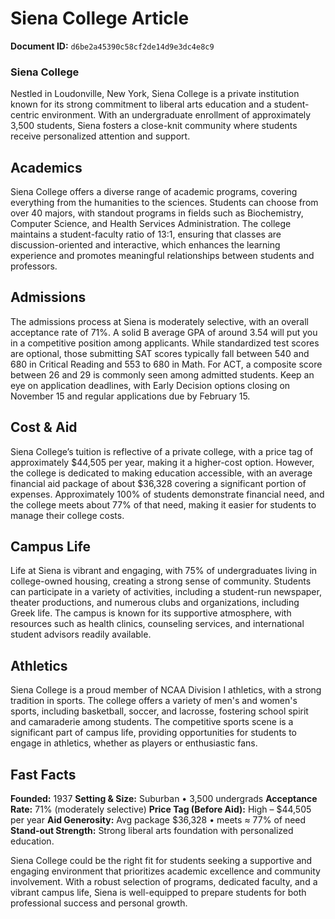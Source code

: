 # Siena College Article

**Document ID:** `d6be2a45390c58cf2de14d9e3dc4e8c9`

### Siena College

Nestled in Loudonville, New York, Siena College is a private institution known for its strong commitment to liberal arts education and a student-centric environment. With an undergraduate enrollment of approximately 3,500 students, Siena fosters a close-knit community where students receive personalized attention and support.

## Academics

Siena College offers a diverse range of academic programs, covering everything from the humanities to the sciences. Students can choose from over 40 majors, with standout programs in fields such as Biochemistry, Computer Science, and Health Services Administration. The college maintains a student-faculty ratio of 13:1, ensuring that classes are discussion-oriented and interactive, which enhances the learning experience and promotes meaningful relationships between students and professors.

## Admissions

The admissions process at Siena is moderately selective, with an overall acceptance rate of 71%. A solid B average GPA of around 3.54 will put you in a competitive position among applicants. While standardized test scores are optional, those submitting SAT scores typically fall between 540 and 680 in Critical Reading and 553 to 680 in Math. For ACT, a composite score between 26 and 29 is commonly seen among admitted students. Keep an eye on application deadlines, with Early Decision options closing on November 15 and regular applications due by February 15.

## Cost & Aid

Siena College’s tuition is reflective of a private college, with a price tag of approximately $44,505 per year, making it a higher-cost option. However, the college is dedicated to making education accessible, with an average financial aid package of about $36,328 covering a significant portion of expenses. Approximately 100% of students demonstrate financial need, and the college meets about 77% of that need, making it easier for students to manage their college costs.

## Campus Life

Life at Siena is vibrant and engaging, with 75% of undergraduates living in college-owned housing, creating a strong sense of community. Students can participate in a variety of activities, including a student-run newspaper, theater productions, and numerous clubs and organizations, including Greek life. The campus is known for its supportive atmosphere, with resources such as health clinics, counseling services, and international student advisors readily available.

## Athletics

Siena College is a proud member of NCAA Division I athletics, with a strong tradition in sports. The college offers a variety of men's and women's sports, including basketball, soccer, and lacrosse, fostering school spirit and camaraderie among students. The competitive sports scene is a significant part of campus life, providing opportunities for students to engage in athletics, whether as players or enthusiastic fans.

## Fast Facts
**Founded:** 1937
**Setting & Size:** Suburban • 3,500 undergrads
**Acceptance Rate:** 71% (moderately selective)
**Price Tag (Before Aid):** High – $44,505 per year
**Aid Generosity:** Avg package $36,328 • meets ≈ 77% of need
**Stand-out Strength:** Strong liberal arts foundation with personalized education.

Siena College could be the right fit for students seeking a supportive and engaging environment that prioritizes academic excellence and community involvement. With a robust selection of programs, dedicated faculty, and a vibrant campus life, Siena is well-equipped to prepare students for both professional success and personal growth.

